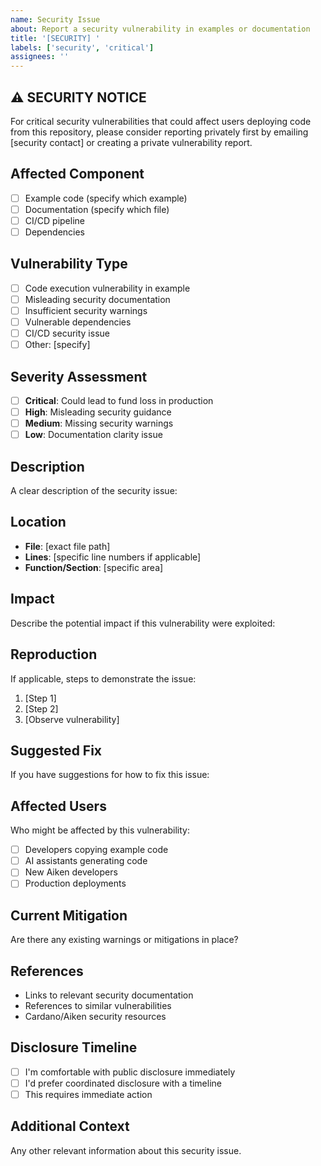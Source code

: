 ```yaml
---
name: Security Issue
about: Report a security vulnerability in examples or documentation
title: '[SECURITY] '
labels: ['security', 'critical']
assignees: ''
---
```


## ⚠️ SECURITY NOTICE

For critical security vulnerabilities that could affect users deploying code from this repository, please consider reporting privately first by emailing [security contact] or creating a private vulnerability report.

## Affected Component

- [ ] Example code (specify which example)
- [ ] Documentation (specify which file)
- [ ] CI/CD pipeline
- [ ] Dependencies

## Vulnerability Type

- [ ] Code execution vulnerability in example
- [ ] Misleading security documentation
- [ ] Insufficient security warnings
- [ ] Vulnerable dependencies
- [ ] CI/CD security issue
- [ ] Other: [specify]

## Severity Assessment

- [ ] **Critical**: Could lead to fund loss in production
- [ ] **High**: Misleading security guidance
- [ ] **Medium**: Missing security warnings
- [ ] **Low**: Documentation clarity issue

## Description

A clear description of the security issue:

## Location

- **File**: [exact file path]
- **Lines**: [specific line numbers if applicable]
- **Function/Section**: [specific area]

## Impact

Describe the potential impact if this vulnerability were exploited:

## Reproduction

If applicable, steps to demonstrate the issue:

1. [Step 1]
2. [Step 2]
3. [Observe vulnerability]

## Suggested Fix

If you have suggestions for how to fix this issue:

## Affected Users

Who might be affected by this vulnerability:

- [ ] Developers copying example code
- [ ] AI assistants generating code
- [ ] New Aiken developers
- [ ] Production deployments

## Current Mitigation

Are there any existing warnings or mitigations in place?

## References

- Links to relevant security documentation
- References to similar vulnerabilities
- Cardano/Aiken security resources

## Disclosure Timeline

- [ ] I'm comfortable with public disclosure immediately
- [ ] I'd prefer coordinated disclosure with a timeline
- [ ] This requires immediate action

## Additional Context

Any other relevant information about this security issue.
